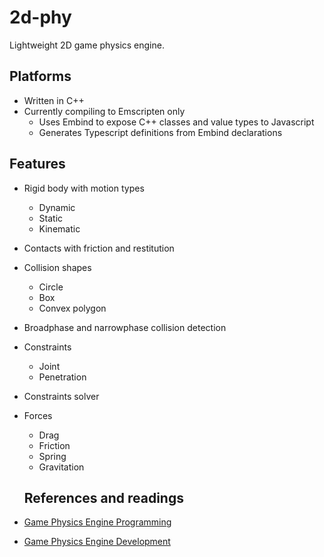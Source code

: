# 2d-phy

Lightweight 2D game physics engine.

## Platforms

- Written in C++
- Currently compiling to Emscripten only
  - Uses Embind to expose C++ classes and value types to Javascript
  - Generates Typescript definitions from Embind declarations

## Features

- Rigid body with motion types
  - Dynamic
  - Static
  - Kinematic
- Contacts with friction and restitution
- Collision shapes
  - Circle
  - Box
  - Convex polygon
- Broadphase and narrowphase collision detection
- Constraints
  - Joint
  - Penetration
- Constraints solver
- Forces
  - Drag
  - Friction
  - Spring
  - Gravitation

  ## References and readings

- [Game Physics Engine Programming](https://pikuma.com/courses/game-physics-engine-programming)
- [Game Physics Engine Development](https://www.amazon.de/-/en/Ian-Millington/dp/0123819768)